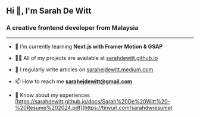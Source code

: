 <h2>Hi 👋, I'm Sarah De Witt</h2>
<h3>A creative frontend developer from Malaysia</h3>

---

- 🌱 I’m currently learning **Next.js with Framer Motion & GSAP**

- 👨‍💻 All of my projects are available at [sarahdewitt.github.io](sarahdewitt.github.io)

- 📝 I regularly write articles on [sarahejdewitt.medium.com](sarahejdewitt.medium.com)

- 📫 How to reach me **sarahejdewitt@gmail.com**

- 📄 Know about my experiences [https://sarahdewitt.github.io/docs/Sarah%20De%20Witt%20-%20Resume%202024.pdf](https://tinyurl.com/sarahdwresume)
